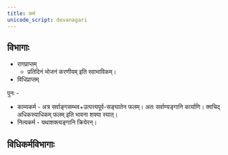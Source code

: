 ```yaml
---
title: कर्म
unicode_script: devanagari
---
```


## विभागाः
- रागप्राप्तम्
  - प्रतिदिनं भोजनं करणीयम् इति स्वाभाविकम्।
- विधिप्राप्तम्

पुनः - 
- काम्यकर्म - अत्र सर्वाङ्गसम्भव+उत्पत्त्यपूर्व-सङ्घातेन फलम्। अतः सर्वाण्यङ्गानि कार्याणि। क्वचिद् अधिकस्याधिकम् फलम् इति भावना शक्या स्यात्।
- नित्यकर्म - यथाशक्त्यङ्गानि क्रियेरन्।

## विधिकर्मविभागाः
<div class="spreadsheet" src="../vidhikarma.json"> </div>  

